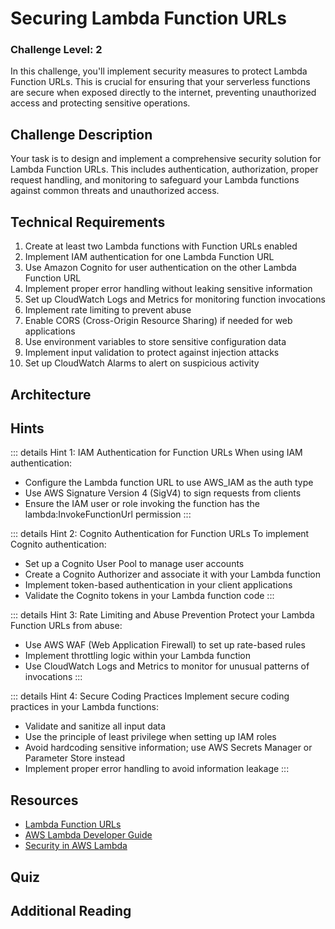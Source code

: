 <script setup>
import Quiz from "../../components/Quiz.vue"
</script>

# Securing Lambda Function URLs

### Challenge Level: 2

In this challenge, you'll implement security measures to protect Lambda Function URLs. This is crucial for ensuring that your serverless functions are secure when exposed directly to the internet, preventing unauthorized access and protecting sensitive operations.

## Challenge Description

Your task is to design and implement a comprehensive security solution for Lambda Function URLs. This includes authentication, authorization, proper request handling, and monitoring to safeguard your Lambda functions against common threats and unauthorized access.

## Technical Requirements

1. Create at least two Lambda functions with Function URLs enabled
2. Implement IAM authentication for one Lambda Function URL
3. Use Amazon Cognito for user authentication on the other Lambda Function URL
4. Implement proper error handling without leaking sensitive information
5. Set up CloudWatch Logs and Metrics for monitoring function invocations
6. Implement rate limiting to prevent abuse
7. Enable CORS (Cross-Origin Resource Sharing) if needed for web applications
8. Use environment variables to store sensitive configuration data
9. Implement input validation to protect against injection attacks
10. Set up CloudWatch Alarms to alert on suspicious activity

## Architecture

<!-- ![Architecture Diagram](./securing-lambda-function-urls.png) -->

## Hints

::: details Hint 1: IAM Authentication for Function URLs
When using IAM authentication:
- Configure the Lambda function URL to use AWS_IAM as the auth type
- Use AWS Signature Version 4 (SigV4) to sign requests from clients
- Ensure the IAM user or role invoking the function has the lambda:InvokeFunctionUrl permission
:::

::: details Hint 2: Cognito Authentication for Function URLs
To implement Cognito authentication:
- Set up a Cognito User Pool to manage user accounts
- Create a Cognito Authorizer and associate it with your Lambda function
- Implement token-based authentication in your client applications
- Validate the Cognito tokens in your Lambda function code
:::

::: details Hint 3: Rate Limiting and Abuse Prevention
Protect your Lambda Function URLs from abuse:
- Use AWS WAF (Web Application Firewall) to set up rate-based rules
- Implement throttling logic within your Lambda function
- Use CloudWatch Logs and Metrics to monitor for unusual patterns of invocations
:::

::: details Hint 4: Secure Coding Practices
Implement secure coding practices in your Lambda functions:
- Validate and sanitize all input data
- Use the principle of least privilege when setting up IAM roles
- Avoid hardcoding sensitive information; use AWS Secrets Manager or Parameter Store instead
- Implement proper error handling to avoid information leakage
:::

## Resources

- [Lambda Function URLs](https://docs.aws.amazon.com/lambda/latest/dg/lambda-urls.html)
- [AWS Lambda Developer Guide](https://docs.aws.amazon.com/lambda/latest/dg/welcome.html)
- [Security in AWS Lambda](https://docs.aws.amazon.com/lambda/latest/dg/lambda-security.html)

## Quiz

<Quiz 
  question="What is the primary purpose of using IAM authentication with Lambda Function URLs?"
  :answers="['To increase function performance', 'To provide fine-grained access control', 'To implement rate limiting', 'To enable CORS']"
  :correctAnswer="1"
  :answerInfo="[
    'IAM authentication doesn\'t directly affect function performance.',
    'Correct! IAM authentication with Lambda Function URLs provides fine-grained access control, allowing you to restrict who can invoke your function.',
    'While IAM can be used in conjunction with rate limiting, it\'s not the primary purpose of IAM authentication.',
    'IAM authentication is not related to CORS; CORS is about controlling cross-origin requests.'
    ]"
/>

<Quiz 
  question="Which AWS service can be used to implement rate limiting for Lambda Function URLs?"
  :answers="['Amazon API Gateway', 'AWS WAF', 'Amazon CloudFront', 'AWS Shield']"
  :correctAnswer="1"
  :answerInfo="[
    'While API Gateway can implement rate limiting, it\'s not used directly with Lambda Function URLs.',
    'Correct! AWS WAF (Web Application Firewall) can be used to implement rate limiting rules for Lambda Function URLs.',
    'CloudFront is primarily a content delivery network, though it can be used in conjunction with WAF for security.',
    'AWS Shield is primarily for DDoS protection, not for implementing rate limiting.'
    ]"
/>

<Quiz 
  question="What is the purpose of using environment variables in Lambda functions?"
  :answers="['To increase function performance', 'To store sensitive configuration data', 'To implement authentication', 'To enable CORS']"
  :correctAnswer="1"
  :answerInfo="[
  'Environment variables don\'t directly affect function performance.',
  'Correct! Environment variables in Lambda are commonly used to store configuration data, including sensitive information, separate from the function code.',
  'While environment variables can store data used in authentication processes, they don\'t implement authentication themselves.',
  'Environment variables are not directly related to enabling CORS.'
  ]"
/>

<Quiz 
  question="Which of the following is NOT a recommended practice for securing Lambda Function URLs?"
  :answers="['Using IAM authentication', 'Implementing input validation', 'Storing sensitive data in function code', 'Setting up CloudWatch Alarms']"
  :correctAnswer="2"
  :answerInfo="[
  'Using IAM authentication is indeed a recommended practice for securing Lambda Function URLs.',
  'Implementing input validation is crucial for protecting against injection attacks and other vulnerabilities.',
  'Correct! Storing sensitive data directly in function code is NOT a recommended practice. Sensitive data should be stored securely using services like AWS Secrets Manager or Parameter Store.',
  'Setting up CloudWatch Alarms is a good practice for monitoring and detecting suspicious activity.'
  ]"
/>

## Additional Reading

